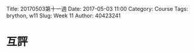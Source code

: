 Title: 20170503第十一週
Date: 2017-05-03 11:00
Category: Course
Tags: brython, w11
Slug: Week 11
Author: 40423241

<h1>互評</h1>
